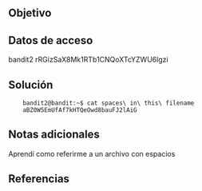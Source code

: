 ## Objetivo

## Datos de acceso
bandit2 
rRGizSaX8Mk1RTb1CNQoXTcYZWU6lgzi
## Solución
```
	bandit2@bandit:~$ cat spaces\ in\ this\ filename 
	aBZ0W5EmUfAf7kHTQeOwd8bauFJ2lAiG
```
## Notas adicionales
Aprendí como referirme a un archivo con espacios

## Referencias
